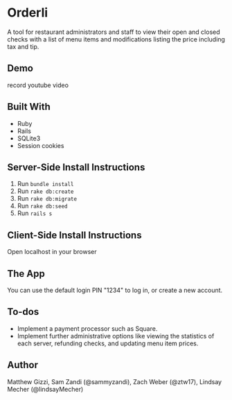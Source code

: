 # Orderli

A tool for restaurant administrators and staff to view their open and closed checks with a list of menu items and modifications listing the price including tax and tip.

## Demo

record youtube video

## Built With

- Ruby
- Rails
- SQLite3
- Session cookies


## Server-Side Install Instructions

1. Run `bundle install`
2. Run `rake db:create`
3. Run `rake db:migrate`
4. Run `rake db:seed`
5. Run `rails s`

## Client-Side Install Instructions

Open localhost in your browser

## The App

You can use the default login PIN "1234" to log in, or create a new account.

## To-dos

- Implement a payment processor such as Square.
- Implement further administrative options like viewing the statistics of each server, refunding checks, and updating menu item prices.

## Author

Matthew Gizzi, Sam Zandi (@sammyzandi), Zach Weber (@ztw17), Lindsay Mecher (@lindsayMecher)
